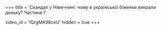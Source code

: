 +++
title = 'Скандал у Німеччині: чому в української біженки викрали доньку? Частина 1'

video_id = 'IQrgMA98ceU'
hidden = true
+++




